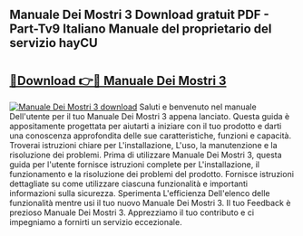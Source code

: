## Manuale Dei Mostri 3 Download gratuit PDF - Part-Tv9 Italiano Manuale del proprietario del servizio hayCU

# <h2><a href="http://dfc7w1q.blite.top/?on=Manuale+Dei+Mostri+3">🔗Download 👉🔴 Manuale Dei Mostri 3</a></h2>

[![Manuale Dei Mostri 3 download](https://i.imgur.com/lujVjoI.png)](http://dfc7w1q.blite.top/?on=Manuale+Dei+Mostri+3)
Saluti e benvenuto nel manuale Dell'utente per il tuo Manuale Dei Mostri 3 appena lanciato. Questa guida è appositamente progettata per aiutarti a iniziare con il tuo prodotto e darti una conoscenza approfondita delle sue caratteristiche, funzioni e capacità. Troverai istruzioni chiare per L'installazione, L'uso, la manutenzione e la risoluzione dei problemi. Prima di utilizzare Manuale Dei Mostri 3, questa guida per l'utente fornisce istruzioni complete per L'installazione, il funzionamento e la risoluzione dei problemi del prodotto. Fornisce istruzioni dettagliate su come utilizzare ciascuna funzionalità e importanti informazioni sulla sicurezza. Sperimenta L'efficienza Dell'elenco delle funzionalità mentre usi il tuo nuovo Manuale Dei Mostri 3. Il tuo Feedback è prezioso Manuale Dei Mostri 3. Apprezziamo il tuo contributo e ci impegniamo a fornirti un servizio eccezionale.
